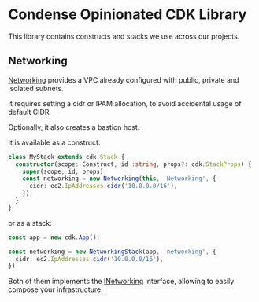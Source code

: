 # Condense Opinionated CDK Library

This library contains constructs and stacks we use across our projects.

## Networking

[Networking](lib/networking.ts) provides a VPC already configured with public, private and isolated subnets.

It requires setting a cidr or IPAM allocation, to avoid accidental usage of default CIDR.

Optionally, it also creates a bastion host.

It is available as a construct:

```ts
class MyStack extends cdk.Stack {
  constructor(scope: Construct, id :string, props?: cdk.StackProps) {
    super(scope, id, props);
    const networking = new Networking(this, 'Networking', {
      cidr: ec2.IpAddresses.cidr('10.0.0.0/16'),
    });
  }
}
```

or as a stack:

```ts
const app = new cdk.App();

const networking = new NetworkingStack(app, 'networking', {
  cidr: ec2.IpAddresses.cidr('10.0.0.0/16'),
})
```

Both of them implements the [INetworking](lib/interfaces.ts) interface, allowing to easily compose your infrastructure.
